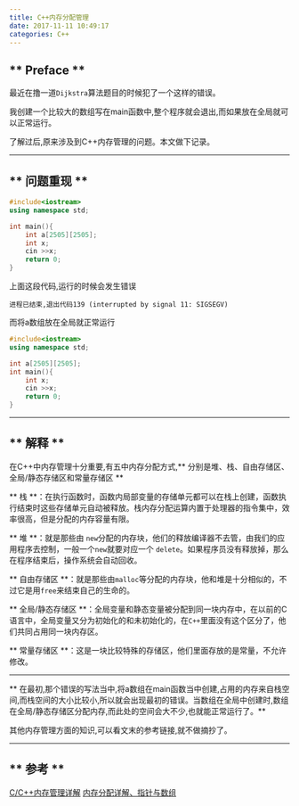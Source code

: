 ```yaml
---
title: C++内存分配管理
date: 2017-11-11 10:49:17
categories: C++
---
```


## ** Preface **

最近在撸一道`Dijkstra`算法题目的时候犯了一个这样的错误。

我创建一个比较大的数组写在main函数中,整个程序就会退出,而如果放在全局就可以正常运行。

了解过后,原来涉及到C++内存管理的问题。本文做下记录。

***********
## ** 问题重现 **

```C++
#include<iostream>
using namespace std;

int main(){
    int a[2505][2505];
    int x;
    cin >>x;
    return 0;
}
```

上面这段代码,运行的时候会发生错误

`进程已结束,退出代码139 (interrupted by signal 11: SIGSEGV)`

而将a数组放在全局就正常运行

```C++
#include<iostream>
using namespace std;

int a[2505][2505];
int main(){
    int x;
    cin >>x;
    return 0;
}
```
***********

## ** 解释 **

在C++中内存管理十分重要,有五中内存分配方式,<span class="under0">** 分别是堆、栈、自由存储区、全局/静态存储区和常量存储区 **</span>

** 栈 **：在执行函数时，函数内局部变量的存储单元都可以在栈上创建，函数执行结束时这些存储单元自动被释放。栈内存分配运算内置于处理器的指令集中，效率很高，但是分配的内存容量有限。

** 堆 **：就是那些由 `new`分配的内存块，他们的释放编译器不去管，由我们的应用程序去控制，一般一个`new`就要对应一个 `delete`。如果程序员没有释放掉，那么在程序结束后，操作系统会自动回收。

** 自由存储区 **：就是那些由`malloc`等分配的内存块，他和堆是十分相似的，不过它是用`free`来结束自己的生命的。

** 全局/静态存储区 **：全局变量和静态变量被分配到同一块内存中，在以前的C语言中，全局变量又分为初始化的和未初始化的，在`C++`里面没有这个区分了，他们共同占用同一块内存区。

** 常量存储区 **：这是一块比较特殊的存储区，他们里面存放的是常量，不允许修改。

***********

** 在最初,那个错误的写法当中,将a数组在main函数当中创建,占用的内存来自栈空间,而栈空间的大小比较小,所以就会出现最初的错误。当数组在全局中创建时,数组在全局/静态存储区分配内存,而此处的空间会大不少,也就能正常运行了。**

其他内存管理方面的知识,可以看文末的参考链接,就不做摘抄了。

***********
## ** 参考 **

[C/C++内存管理详解](https://chenqx.github.io/2014/09/25/Cpp-Memory-Management/)
[内存分配详解、指针与数组](http://www.cnblogs.com/JCSU/articles/1051826.html)

